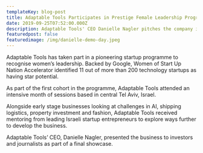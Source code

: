 ```yaml
---
templateKey: blog-post
title: Adaptable Tools Participates in Prestige Female Leadership Programme
date: 2019-09-25T07:52:00.000Z
description: Adaptable Tools' CEO Danielle Nagler pitches the company in just 4 minutes.
featuredpost: false
featuredimage: /img/danielle-demo-day.jpeg
---
```

Adaptable Tools has taken part in a pioneering startup programme to recognise women’s leadership.  Backed by Google, Women of Start Up Nation Accelerator identified 11 out of more than 200 technology startups as having star potential.

As part of the first cohort in the programme, Adaptable Tools attended an intensive month of sessions based in central Tel Aviv, Israel.

Alongside early stage businesses looking at challenges in AI, shipping logistics, property  investment and fashion, Adaptable Tools received mentoring from leading Israeli startup entrepreneurs to explore ways further to develop the business.

Adaptable Tools’ CEO, Danielle Nagler, presented the business to investors and journalists as part of a final showcase.
